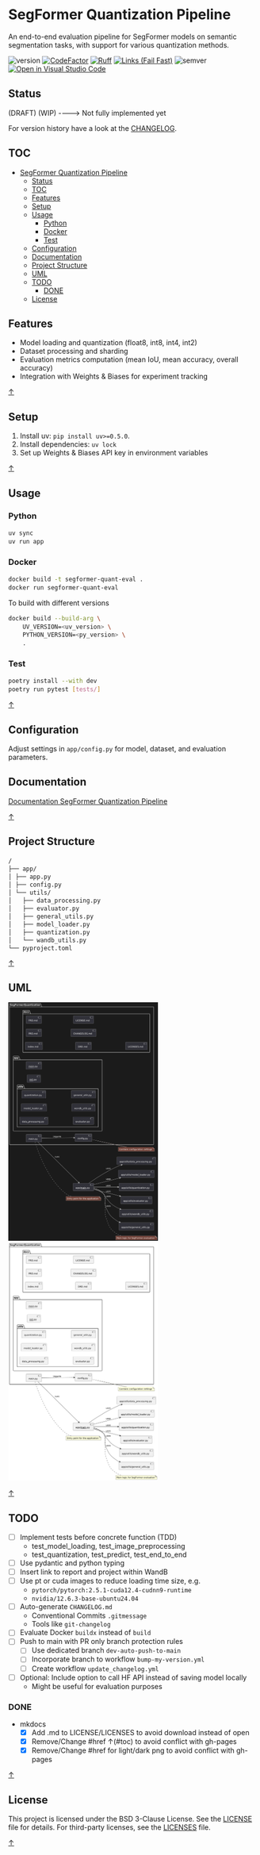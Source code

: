 # SegFormer Quantization Pipeline

An end-to-end evaluation pipeline for SegFormer models on semantic segmentation tasks, with support for various quantization methods.

![version](https://img.shields.io/badge/version-0.5.8-8A2BE2)
[![CodeFactor](https://www.codefactor.io/repository/github/qte77/SegFormerQuantization/badge)](https://www.codefactor.io/repository/github/qte77/SegFormerQuantization)
[![Ruff](https://github.com/qte77/SegFormerQuantization/actions/workflows/ruff.yml/badge.svg)](https://github.com/qte77/SegFormerQuantization/actions/workflows/ruff.yml)
[![Links (Fail Fast)](https://github.com/qte77/SegFormerQuantization/actions/workflows/links-fail-fast.yml/badge.svg)](https://github.com/qte77/SegFormerQuantization/actions/workflows/links-fail-fast.yml)
![semver](https://img.shields.io/badge/semver-2.0.0-blue)
[![Open in Visual Studio Code](https://img.shields.io/static/v1?logo=visualstudiocode&label=&message=Open%20in%20Visual%20Studio%20Code&labelColor=2c2c32&color=007acc&logoColor=007acc)](https://vscode.dev/github/qte77/SegFormerQuantization)

## Status

(DRAFT) (WIP) ----> Not fully implemented yet

For version history have a look at the [CHANGELOG](CHANGELOG.md).

## TOC

- [SegFormer Quantization Pipeline](#segformer-quantization-pipeline)
	- [Status](#status)
	- [TOC](#toc)
	- [Features](#features)
	- [Setup](#setup)
	- [Usage](#usage)
		- [Python](#python)
		- [Docker](#docker)
		- [Test](#test)
	- [Configuration](#configuration)
	- [Documentation](#documentation)
	- [Project Structure](#project-structure)
	- [UML](#uml)
	- [TODO](#todo)
		- [DONE](#done)
	- [License](#license)

## Features

- Model loading and quantization (float8, int8, int4, int2)
- Dataset processing and sharding
- Evaluation metrics computation (mean IoU, mean accuracy, overall accuracy)
- Integration with Weights & Biases for experiment tracking

[↑](#toc)
	
## Setup

1. Install uv: `pip install uv>=0.5.0`.
2. Install dependencies: `uv lock`
3. Set up Weights & Biases API key in environment variables

[↑](#toc)

## Usage

### Python

```sh
uv sync
uv run app
```

### Docker

```sh
docker build -t segformer-quant-eval .
docker run segformer-quant-eval
```

To build with different versions

```sh
docker build --build-arg \
	UV_VERSION=<uv_version> \
	PYTHON_VERSION=<py_version> \
	.
```

### Test

```sh
poetry install --with dev
poetry run pytest [tests/]
```

[↑](#toc)

## Configuration

Adjust settings in `app/config.py` for model, dataset, and evaluation parameters.

## Documentation

[Documentation SegFormer Quantization Pipeline](https://qte77.github.io/SegFormerQuantization/)

[↑](#toc)

## Project Structure

```
/
├── app/
│ ├── app.py
│ ├── config.py
│ └── utils/
│   ├── data_processing.py
│   ├── evaluator.py
│   ├── general_utils.py
│   ├── model_loader.py
│   ├── quantization.py
│   └── wandb_utils.py
└── pyproject.toml
```

[↑](#toc)

## UML

<img src="assets/SegFormerQuantization.UML.dark.png#gh-dark-mode-only" alt="SegFormerQuantization" title="SegFormerQuantization" width="60%" /> <!-- mkdocs exclude { data-search-exclude } -->
<img src="assets/SegFormerQuantization.UML.light.png#gh-light-mode-only" alt="SegFormerQuantization" title="SegFormerQuantization" width="60%" />

[↑](#toc)

## TODO

- [ ] Implement tests before concrete function (TDD)
	- test_model_loading, test_image_preprocessing
	- test_quantization, test_predict, test_end_to_end
- [ ] Use pydantic and python typing
- [ ] Insert link to report and project within WandB
- [ ] Use pt or cuda images to reduce loading time size, e.g.
  - `pytorch/pytorch:2.5.1-cuda12.4-cudnn9-runtime`
  - `nvidia/12.6.3-base-ubuntu24.04`
- [ ] Auto-generate `CHANGELOG.md`
  - Conventional Commits `.gitmessage`
  - Tools like `git-changelog`
- [ ] Evaluate Docker `buildx` instead of `build`
- [ ] Push to main with PR only branch protection rules
  - [ ] Use dedicated branch `dev-auto-push-to-main`
  - [ ] Incorporate branch to workflow `bump-my-version.yml`
  - [ ] Create workflow `update_changelog.yml`
- [ ] Optional: Include option to call HF API instead of saving model locally
  - Might be useful for evaluation purposes

### DONE

- mkdocs
	- [x] Add .md to LICENSE/LICENSES to avoid download instead of open
	- [x] Remove/Change #href ↑(#toc) to avoid conflict with gh-pages
	- [x] Remove/Change #href for light/dark png to avoid conflict with gh-pages

[↑](#toc)

## License

This project is licensed under the BSD 3-Clause License. See the [LICENSE](LICENSE.md) file for details.
For third-party licenses, see the [LICENSES](LICENSES.md) file.

[↑](#toc)

